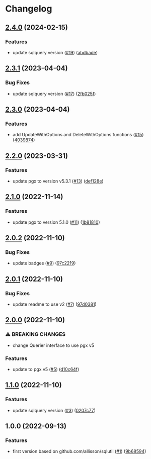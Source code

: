 # Changelog

## [2.4.0](https://github.com/allisson/pgxutil/compare/v2.3.1...v2.4.0) (2024-02-15)


### Features

* update sqlquery version ([#19](https://github.com/allisson/pgxutil/issues/19)) ([abdbade](https://github.com/allisson/pgxutil/commit/abdbadef36fc2f8be4aab22174e4f6a98e4691ab))

## [2.3.1](https://github.com/allisson/pgxutil/compare/v2.3.0...v2.3.1) (2023-04-04)


### Bug Fixes

* update sqlquery version ([#17](https://github.com/allisson/pgxutil/issues/17)) ([2fb025f](https://github.com/allisson/pgxutil/commit/2fb025f726a2c11a66ad1663cb5cb0c6ec19bc5a))

## [2.3.0](https://github.com/allisson/pgxutil/compare/v2.2.0...v2.3.0) (2023-04-04)


### Features

* add UpdateWithOptions and DeleteWithOptions functions ([#15](https://github.com/allisson/pgxutil/issues/15)) ([4039874](https://github.com/allisson/pgxutil/commit/4039874333e97a122ad33061b19b579da1faab45))

## [2.2.0](https://github.com/allisson/pgxutil/compare/v2.1.0...v2.2.0) (2023-03-31)


### Features

* update pgx to version v5.3.1 ([#13](https://github.com/allisson/pgxutil/issues/13)) ([def128e](https://github.com/allisson/pgxutil/commit/def128e9d955a295a94401735184cfdb38325227))

## [2.1.0](https://github.com/allisson/pgxutil/compare/v2.0.2...v2.1.0) (2022-11-14)


### Features

* update pgx to version 5.1.0 ([#11](https://github.com/allisson/pgxutil/issues/11)) ([1b81810](https://github.com/allisson/pgxutil/commit/1b81810e5b8873f9eedb0fb9f3f14fadf6b3077a))

## [2.0.2](https://github.com/allisson/pgxutil/compare/v2.0.1...v2.0.2) (2022-11-10)


### Bug Fixes

* update badges ([#9](https://github.com/allisson/pgxutil/issues/9)) ([97c2219](https://github.com/allisson/pgxutil/commit/97c2219a0c82b6d23e8edd3302970dcf233f13c5))

## [2.0.1](https://github.com/allisson/pgxutil/compare/v2.0.0...v2.0.1) (2022-11-10)


### Bug Fixes

* update readme to use v2 ([#7](https://github.com/allisson/pgxutil/issues/7)) ([97d0381](https://github.com/allisson/pgxutil/commit/97d0381efc93dab1c00a5b3e0eebe8a97931843d))

## [2.0.0](https://github.com/allisson/pgxutil/compare/v1.1.0...v2.0.0) (2022-11-10)


### ⚠ BREAKING CHANGES

* change Querier interface to use pgx v5

### Features

* update to pgx v5 ([#5](https://github.com/allisson/pgxutil/issues/5)) ([d10c64f](https://github.com/allisson/pgxutil/commit/d10c64fcf95e14bdb1378253724a58e84a8e324a))

## [1.1.0](https://github.com/allisson/pgxutil/compare/v1.0.0...v1.1.0) (2022-11-10)


### Features

* update sqlquery version ([#3](https://github.com/allisson/pgxutil/issues/3)) ([0207c77](https://github.com/allisson/pgxutil/commit/0207c77c492bf71f284941f87fbac7f07fece6d1))

## 1.0.0 (2022-09-13)


### Features

* first version based on github.com/allisson/sqlutil ([#1](https://github.com/allisson/pgxutil/issues/1)) ([9b68594](https://github.com/allisson/pgxutil/commit/9b68594e5d4cf0661ce50482cb98fff1fb342359))
